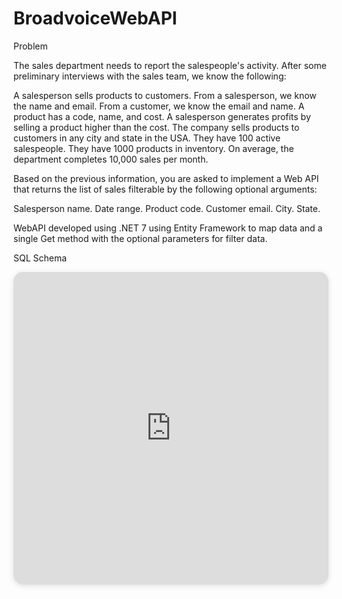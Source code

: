# BroadvoiceWebAPI
Problem


The sales department needs to report the salespeople's activity. After some preliminary interviews with the sales team, we know the following:

A salesperson sells products to customers.
From a salesperson, we know the name and email.
From a customer, we know the email and name.
A product has a code, name, and cost.
A salesperson generates profits by selling a product higher than the cost.
The company sells products to customers in any city and state in the USA.
They have 100 active salespeople.
They have 1000 products in inventory.
On average, the department completes 10,000 sales per month.


Based on the previous information, you are asked to implement a Web API that returns the list of sales filterable by the following optional arguments:

  Salesperson name.
  Date range.
  Product code.
  Customer email.
  City.
  State.
  
WebAPI developed using .NET 7 using Entity Framework to map data and a single Get method with the optional parameters for filter data.

SQL Schema
<iframe width="100%" height="500px" style="box-shadow: 0 2px 8px 0 rgba(63,69,81,0.16); border-radius:15px;" allowtransparency="true" allowfullscreen="true" scrolling="no" title="Embedded DrawSQL IFrame" frameborder="0" src="https://drawsql.app/teams/danilo-sousa-teams/diagrams/broadvoice-salesapi/embed"></iframe>

